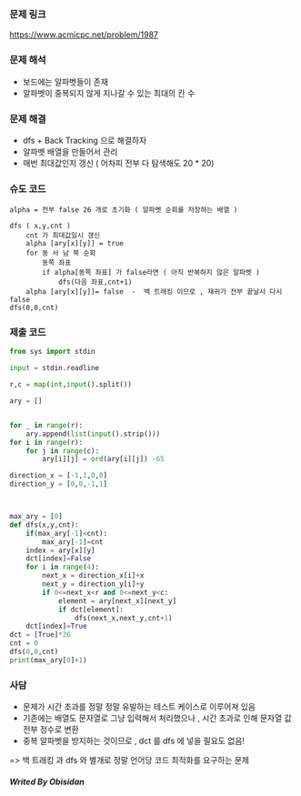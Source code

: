 ### 문제 링크

https://www.acmicpc.net/problem/1987
### 문제 해석
- 보드에는 알파벳들이 존재
- 알파벳이 중복되지 않게 지나갈 수 있는 최대의 칸 수

### 문제 해결
- dfs + Back Tracking 으로 해결하자
- 알파벳 배열을 만들어서 관리
- 매번 최대값인지 갱신 ( 어차피 전부 다 탐색해도 20 * 20)
### 슈도 코드
``` Text
alpha = 전부 false 26 개로 초기화 ( 알파벳 순회를 저장하는 배열 )

dfs ( x,y,cnt )
	cnt 가 최대값일시 갱신
	alpha [ary[x][y]] = true
	for 동 서 남 북 순회
		동쪽 좌표
		if alpha[동쪽 좌표] 가 false라면 ( 아직 반복하지 않은 알파벳 )
			dfs(다음 좌표,cnt+1)
	alpha [ary[x][y]]= false  -  백 트래킹 이므로 , 재귀가 전부 끝날시 다시 false
dfs(0,0,cnt)
```

### 제출 코드
``` python
from sys import stdin

input = stdin.readline

r,c = map(int,input().split())

ary = []


for _ in range(r):
    ary.append(list(input().strip()))
for i in range(r):
    for j in range(c):
        ary[i][j] = ord(ary[i][j]) -65

direction_x = [-1,1,0,0]
direction_y = [0,0,-1,1]



max_ary = [0]
def dfs(x,y,cnt):
    if(max_ary[-1]<cnt):
        max_ary[-1]=cnt
    index = ary[x][y]
    dct[index]=False
    for i in range(4):
        next_x = direction_x[i]+x
        next_y = direction_y[i]+y
        if 0<=next_x<r and 0<=next_y<c:
            element = ary[next_x][next_y]
            if dct[element]:
                dfs(next_x,next_y,cnt+1)
    dct[index]=True
dct = [True]*26
cnt = 0
dfs(0,0,cnt)
print(max_ary[0]+1)
```

### 사담
- 문제가 시간 초과를 정말 정말 유발하는 테스트 케이스로 이루어져 있음
- 기존에는 배열도 문자열로 그냥 입력해서 처리했으나 , 시간 초과로 인해 문자열 값 전부 정수로 변환
- 중복 알파벳을 방지하는 것이므로 , dct 를 dfs 에 넣을 필요도 없음!

=> 백 트래킹 과 dfs 와 별개로 정말 언어당 코드 최적화를 요구하는 문제

##### Writed By Obisidan